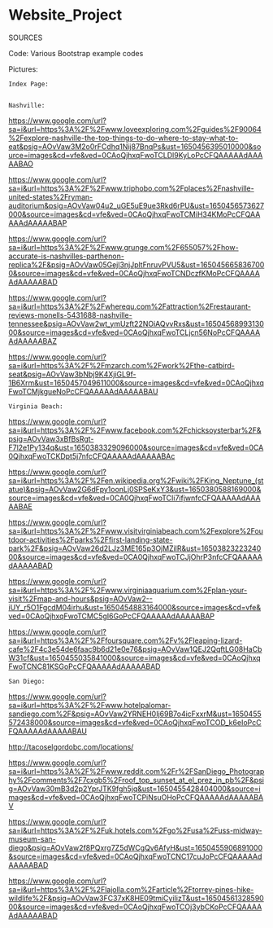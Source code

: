 # Website_Project





SOURCES

Code:
Various Bootstrap example codes

Pictures:

    Index Page:


    Nashville:
https://www.google.com/url?sa=i&url=https%3A%2F%2Fwww.loveexploring.com%2Fguides%2F90064%2Fexplore-nashville-the-top-things-to-do-where-to-stay-what-to-eat&psig=AOvVaw3M2o0rFCdhq1Nij87BnqPs&ust=1650456395010000&source=images&cd=vfe&ved=0CAoQjhxqFwoTCLDl9KyLoPcCFQAAAAAdAAAAABAO

https://www.google.com/url?sa=i&url=https%3A%2F%2Fwww.triphobo.com%2Fplaces%2Fnashville-united-states%2Fryman-auditorium&psig=AOvVaw04u2_uGE5uE9ue3Rkd6rPU&ust=1650456573627000&source=images&cd=vfe&ved=0CAoQjhxqFwoTCMiH34KMoPcCFQAAAAAdAAAAABAP

https://www.google.com/url?sa=i&url=https%3A%2F%2Fwww.grunge.com%2F655057%2Fhow-accurate-is-nashvilles-parthenon-replica%2F&psig=AOvVaw05Gejl3njJpltFnruvPVU5&ust=1650456658367000&source=images&cd=vfe&ved=0CAoQjhxqFwoTCNDczfKMoPcCFQAAAAAdAAAAABAD

https://www.google.com/url?sa=i&url=https%3A%2F%2Fwherequ.com%2Fattraction%2Frestaurant-reviews-monells-5431688-nashville-tennessee&psig=AOvVaw2wt_ymUzft22NOiAQvvRxs&ust=1650456899313000&source=images&cd=vfe&ved=0CAoQjhxqFwoTCLjcn56NoPcCFQAAAAAdAAAAABAZ

https://www.google.com/url?sa=i&url=https%3A%2F%2Fmzarch.com%2Fwork%2Fthe-catbird-seat&psig=AOvVaw3bNbj9K4XjiGL9f-1B6Xrm&ust=1650457049611000&source=images&cd=vfe&ved=0CAoQjhxqFwoTCMjkgueNoPcCFQAAAAAdAAAAABAU

    Virginia Beach:
https://www.google.com/url?sa=i&url=https%3A%2F%2Fwww.facebook.com%2Fchicksoysterbar%2F&psig=AOvVaw3xBfBsRgt-F7l2e1Py134q&ust=1650383329096000&source=images&cd=vfe&ved=0CA0QjhxqFwoTCKDpt5j7nfcCFQAAAAAdAAAAABAc

https://www.google.com/url?sa=i&url=https%3A%2F%2Fen.wikipedia.org%2Fwiki%2FKing_Neptune_(statue)&psig=AOvVaw2G6dFpy1oonLj0SPSeKxY3&ust=1650380588169000&source=images&cd=vfe&ved=0CA0QjhxqFwoTCIi7ifjwnfcCFQAAAAAdAAAAABAE

https://www.google.com/url?sa=i&url=https%3A%2F%2Fwww.visitvirginiabeach.com%2Fexplore%2Foutdoor-activities%2Fparks%2Ffirst-landing-state-park%2F&psig=AOvVaw26d2LJz3ME165p3OjMZilR&ust=1650382322324000&source=images&cd=vfe&ved=0CA0QjhxqFwoTCJjOhrP3nfcCFQAAAAAdAAAAABAD

https://www.google.com/url?sa=i&url=https%3A%2F%2Fwww.virginiaaquarium.com%2Fplan-your-visit%2Fmap-and-hours&psig=AOvVaw2--iUY_r5O1FgcdM04irhu&ust=1650454883164000&source=images&cd=vfe&ved=0CAoQjhxqFwoTCMC5gI6GoPcCFQAAAAAdAAAAABAP

https://www.google.com/url?sa=i&url=https%3A%2F%2Ffoursquare.com%2Fv%2Fleaping-lizard-cafe%2F4c3e54de6faac9b6d21e0e76&psig=AOvVaw1QEJ2QqftLG08HaCbW31cf&ust=1650455035841000&source=images&cd=vfe&ved=0CAoQjhxqFwoTCNC81KSGoPcCFQAAAAAdAAAAABAD

    San Diego:
https://www.google.com/url?sa=i&url=https%3A%2F%2Fwww.hotelpalomar-sandiego.com%2F&psig=AOvVaw2YRNEH0Ij69B7o4icFxxrM&ust=1650455572438000&source=images&cd=vfe&ved=0CAoQjhxqFwoTCOD_k6eIoPcCFQAAAAAdAAAAABAU

http://tacoselgordobc.com/locations/

https://www.google.com/url?sa=i&url=https%3A%2F%2Fwww.reddit.com%2Fr%2FSanDiego_Photography%2Fcomments%2F7cxgb5%2Froof_top_sunset_at_el_prez_in_pb%2F&psig=AOvVaw30mB3d2p2YprJTK9fgh5jq&ust=1650455428404000&source=images&cd=vfe&ved=0CAoQjhxqFwoTCPiNsuOHoPcCFQAAAAAdAAAAABAV

https://www.google.com/url?sa=i&url=https%3A%2F%2Fuk.hotels.com%2Fgo%2Fusa%2Fuss-midway-museum-san-diego&psig=AOvVaw2f8PQxrg7Z5dWCgQv6AfyH&ust=1650455906891000&source=images&cd=vfe&ved=0CAoQjhxqFwoTCNC17cuJoPcCFQAAAAAdAAAAABAD

https://www.google.com/url?sa=i&url=https%3A%2F%2Flajolla.com%2Farticle%2Ftorrey-pines-hike-wildlife%2F&psig=AOvVaw3FC37xK8HE09tmiCyiIizT&ust=1650456132859000&source=images&cd=vfe&ved=0CAoQjhxqFwoTCOj3ybCKoPcCFQAAAAAdAAAAABAD